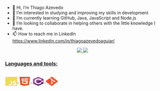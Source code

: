 - 👋 Hi, I’m Thiago Azevedo
- 👀 I’m interested in studying and improving my skills in development
- 🌱 I’m currently learning GitHub, Java, JavaScript and Node.js
- 💞️ I’m looking to collaborate in helping others with the little knowledge I have.
- 📫 How to reach me  in LinkedIn https://www.linkedin.com/in/thiagoazevedoaguiar/

<div align="center">
  <a href="https://github.com/Thiaguinho94">
  <img height="150em" src="https://github-readme-stats.vercel.app/api?username=Thiaguinho94&show_icons=true&theme=dark&include_all_commits=true&count_private=true"/>
  <img height="150em" src="https://github-readme-stats.vercel.app/api/top-langs/?username=Thiaguinho94&layout=compact&langs_count=7&theme=dark"/>
</div>
  
  <h3> Languages and tools:</h3>
  <div style="display: inline_block"><br>
   <img align="center" alt="Thiaguinho-Js" height="30" width="40" src="https://raw.githubusercontent.com/devicons/devicon/master/icons/javascript/javascript-plain.svg">
   <img align="center" alt="Thiaguinho-HTML" height="30" width="40" src="https://raw.githubusercontent.com/devicons/devicon/master/icons/html5/html5-original.svg">
   <img align="center" alt="Thiaguinho-Csharp" height="30" width="40" src="https://raw.githubusercontent.com/devicons/devicon/master/icons/csharp/csharp-original.svg">
   <img align="center" alt="Thiaguinho-G" height="30" width="40" src="https://raw.githubusercontent.com/devicons/devicon/master/icons/git/git-plain.svg">
  </div>
  
  ##

<!---
Thiaguinho94/Thiaguinho94 is a ✨ special ✨ repository because its `README.md` (this file) appears on your GitHub profile.
You can click the Preview link to take a look at your changes.
--->
